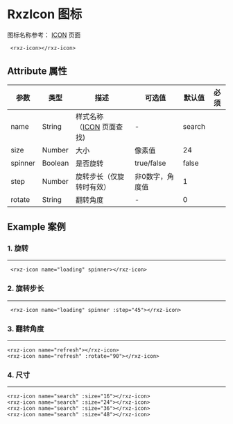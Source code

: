 # RxzIcon 图标

图标名称参考： [ICON](../../icon/) 页面

 <rxz-icon></rxz-icon>

```vue
 <rxz-icon></rxz-icon>
```

## Attribute 属性

| 参数      | 类型      | 描述                             | 可选值        | 默认值    | 必须  |
| ------- | ------- | ------------------------------ | ---------- | ------ | --- |
| name    | String  | 样式名称（[ICON](../../icon/) 页面查找) | -          | search |     |
| size    | Number  | 大小                             | 像素值        | 24     |     |
| spinner | Boolean | 是否旋转                           | true/false | false  |     |
| step    | Number  | 旋转步长（仅旋转时有效）                   | 非0数字，角度值   | 1      |     |
| rotate  | String  | 翻转角度                           | -          | 0      |     |

## Example 案例

### 1. 旋转

---

<rxz-icon name="loading" spinner></rxz-icon>

```vue
 <rxz-icon name="loading" spinner></rxz-icon>
```

### 2. 旋转步长

---

<rxz-icon name="loading" spinner :step="45"></rxz-icon>

```vue
 <rxz-icon name="loading" spinner :step="45"></rxz-icon>
```

### 3. 翻转角度

---

<rxz-icon name="refresh"></rxz-icon>
<rxz-icon name="refresh" :rotate="90"></rxz-icon>

```vue
<rxz-icon name="refresh"></rxz-icon>
<rxz-icon name="refresh" :rotate="90"></rxz-icon>
```

### 4. 尺寸

---

<rxz-icon name="search" :size="16"></rxz-icon>
<rxz-icon name="search" :size="24"></rxz-icon>
<rxz-icon name="search" :size="36"></rxz-icon>
<rxz-icon name="search" :size="48"></rxz-icon>

```vue
<rxz-icon name="search" :size="16"></rxz-icon>
<rxz-icon name="search" :size="24"></rxz-icon>
<rxz-icon name="search" :size="36"></rxz-icon>
<rxz-icon name="search" :size="48"></rxz-icon>
```
